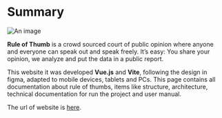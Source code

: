 # Summary

![An image](./rule_of_thumb_banner.png)

**Rule of Thumb** is a crowd sourced court of public opinion where anyone and everyone can speak out and speak freely. It’s easy: You share your opinion, we analyze and put the data in a public report. 

This website it was developed **Vue.js** and **Vite**, following the design in figma, adapted to mobile devices, tablets and PCs. This page contains all documentation about rule of thumbs, items like structure, architecture, technical documentation for run the project and user manual.

The url of website is [here](https://rule-of-thumb-zeta.vercel.app/ "Rule of thumb website").

